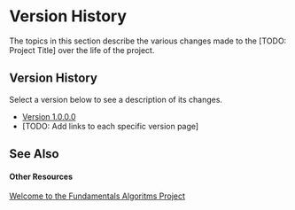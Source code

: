 # Version History

The topics in this section describe the various changes made to the [TODO: Project Title] over the life of the project.



## Version History

Select a version below to see a description of its changes.
&nbsp;<ul><li><a href="517a7995-a0ed-46f6-9f54-e21fdaf44930">Version 1.0.0.0</a></li><li>
[TODO: Add links to each specific version page]</li></ul>

## See Also


#### Other Resources
<a href="343803b3-637e-406f-9030-1d0041e5aa17">Welcome to the Fundamentals Algoritms Project</a><br />